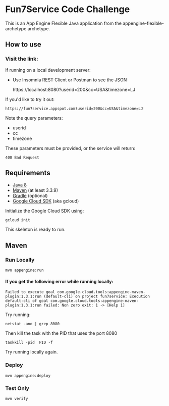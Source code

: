 Fun7Service Code Challenge
============================

This is an App Engine Flexible Java application from the appengine-flexible-archetype archetype.

## How to use
### Visit the link:

If running on a local development server:

* Use Insomnia REST Client or Postman to see the JSON

    https://localhost:8080?userid=200&cc=USA&timezone=LJ

If you'd like to try it out:

    https://fun7service.appspot.com?userid=200&cc=USA&timezone=LJ

Note the query parameters:

 - userid
- cc
- timezone

These parameters must be provided, or the service will return:

    400 Bad Request

## Requirements

* [Java 8](http://www.oracle.com/technetwork/java/javase/downloads/index.html)
* [Maven](https://maven.apache.org/download.cgi) (at least 3.3.9)
* [Gradle](https://gradle.org/gradle-download/) (optional)
* [Google Cloud SDK](https://cloud.google.com/sdk/) (aka gcloud)

Initialize the Google Cloud SDK using:

    gcloud init

This skeleton is ready to run.

## Maven

### Run Locally

    mvn appengine:run
#### If you get the following error while running locally:

    Failed to execute goal com.google.cloud.tools:appengine-maven-plugin:1.3.1:run (default-cli) on project fun7service: Execution default-cli of goal com.google.cloud.tools:appengine-maven-plugin:1.3.1:run failed: Non zero exit: 1 -> [Help 1]

Try running:

    netstat -ano | grep 8080
Then kill the task with the PID that uses the port 8080

    taskkill -pid  PID -f

Try running locally again.

### Deploy

    mvn appengine:deploy

### Test Only

    mvn verify

